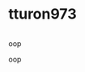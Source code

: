 # tturon973

![<Nature>](<https://images.app.goo.gl/8TrWfm8V4KK29uNT8>)

[<Nature Picture>](<https://images.app.goo.gl/8TrWfm8V4KK29uNT8>)

oop

oop
